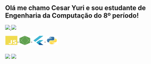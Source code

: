 ## Olá me chamo Cesar Yuri e sou estudante de Engenharia da Computação do 8º período!

<div>
<a href="https://github.com/cesaryuri">
<img loading="lazy" height="180em" src="https://github-readme-stats.vercel.app/api/top-langs/?username=cesaryuri&layout=compact&langs_count=7&theme=algolia"/>
<img loading="lazy" height="180em" src="https://github-readme-stats.vercel.app/api?username=cesaryuri&show_icons=true&theme=algolia&include_all_commits=true&count_private=true"/>
</div>

<div style="display: inline_block"><br>
  <img align="center" alt="Yuri-Js" height="30" width="40" src="https://raw.githubusercontent.com/devicons/devicon/master/icons/javascript/javascript-plain.svg">
  <img align="center" alt="Yuri-Node" height="30" width="40" src="https://raw.githubusercontent.com/devicons/devicon/master/icons/nodejs/nodejs-plain.svg">
  <img align="center" alt="Yuri-Flutter" height="30" width="40" src="https://raw.githubusercontent.com/devicons/devicon/master/icons/flutter/flutter-original.svg">
  <img align="center" alt="Yuri-Python" height="30" width="40" src="https://raw.githubusercontent.com/devicons/devicon/master/icons/python/python-original.svg">
</div>
  
##
 
<div> 
  <a href = "mailto:cesaryurisam@gmail.com"><img src="https://img.shields.io/badge/-Gmail-%23333?style=for-the-badge&logo=gmail&logoColor=white" target="_blank"></a>
  <a href="https://www.linkedin.com/in/cesar-yuri" target="_blank"><img src="https://img.shields.io/badge/-LinkedIn-%230077B5?style=for-the-badge&logo=linkedin&logoColor=white" target="_blank"></a> 
</div>
